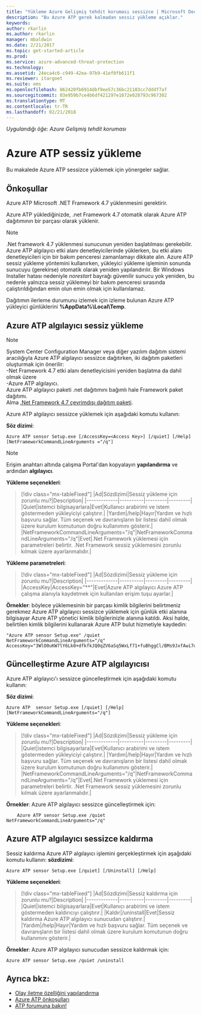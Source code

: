 ```yaml
---
title: "Yükleme Azure Gelişmiş tehdit koruması sessizce | Microsoft Docs"
description: "Bu Azure ATP gerek kalmadan sessiz yükleme açıklar."
keywords: 
author: rkarlin
ms.author: rkarlin
manager: mbaldwin
ms.date: 2/21/2017
ms.topic: get-started-article
ms.prod: 
ms.service: azure-advanced-threat-protection
ms.technology: 
ms.assetid: 24eca4c6-c949-42ea-97b9-41ef0fb611f1
ms.reviewer: itargoet
ms.suite: ems
ms.openlocfilehash: 862420fb6914dbf9ee57c36bc21103cc7dddf7af
ms.sourcegitcommit: 03e959b7ce4b6df421297e1872e028793c967302
ms.translationtype: MT
ms.contentlocale: tr-TR
ms.lasthandoff: 02/21/2018
---
```

*Uygulandığı öğe: Azure Gelişmiş tehdit koruması*


# <a name="azure-atp-silent-installation"></a>Azure ATP sessiz yükleme
Bu makalede Azure ATP sessizce yüklemek için yönergeler sağlar.

## <a name="prerequisites"></a>Önkoşullar

Azure ATP Microsoft .NET Framework 4.7 yüklenmesini gerektirir. 

Azure ATP yüklediğinizde, .net Framework 4.7 otomatik olarak Azure ATP dağıtımının bir parçası olarak yüklenir.

> [!Note] 
> .Net framework 4.7 yüklenmesi sunucunun yeniden başlatılması gerekebilir. Azure ATP algılayıcı etki alanı denetleyicilerinde yüklerken, bu etki alanı denetleyicileri için bir bakım penceresi zamanlamayı dikkate alın.
Azure ATP sessiz yükleme yöntemini kullanırken, yükleyici yükleme işleminin sonunda sunucuyu (gerekirse) otomatik olarak yeniden yapılandırılır. Bir Windows Installer hatası nedeniyle *norestart* bayrağı güvenilir sunucu yok yeniden, bu nedenle yalnızca sessiz yüklemeyi bir bakım penceresi sırasında çalıştırıldığından emin olun emin olmak için kullanılamaz.

Dağıtımın ilerleme durumunu izlemek için izleme bulunan Azure ATP yükleyici günlüklerini **%AppData%\Local\Temp**.



## <a name="azure-atp-sensor-silent-installation"></a>Azure ATP algılayıcı sessiz yükleme

> [!NOTE]
> System Center Configuration Manager veya diğer yazılım dağıtım sistemi aracılığıyla Azure ATP algılayıcı sessizce dağıtırken, iki dağıtım paketleri oluşturmak için önerilir:</br>-Net Framework 4.7 etki alanı denetleyicisini yeniden başlatma da dahil olmak üzere</br>-Azure ATP algılayıcı. </br>Azure ATP algılayıcı paketi .net dağıtımını bağımlı hale Framework paket dağıtımı. </br>Alma [.Net Framework 4.7 çevrimdışı dağıtım paketi](https://www.microsoft.com/download/details.aspx?id=49982). 


Azure ATP algılayıcı sessizce yüklemek için aşağıdaki komutu kullanın:

**Söz dizimi**:

    Azure ATP sensor Setup.exe [/AccessKey=<Access Key>] [/quiet] [/Help] [NetFrameworkCommandLineArguments ="/q"] 
   

> [!NOTE]
> Erişim anahtarı altında çalışma Portal'dan kopyalayın **yapılandırma** ve ardından **algılayıcı**.


**Yükleme seçenekleri**:

> [!div class="mx-tableFixed"]
|Ad|Sözdizimi|Sessiz yükleme için zorunlu mu?|Description|
|-------------|----------|---------|---------|
|Quiet|istemci bilgisayarlara|Evet|Kullanıcı arabirimi ve istem göstermeden yükleyiciyi çalıştırır.|
|Yardım|/help|Hayır|Yardım ve hızlı başvuru sağlar. Tüm seçenek ve davranışların bir listesi dahil olmak üzere kurulum komutunun doğru kullanımını gösterir.|
|NetFrameworkCommandLineArguments="/q"|NetFrameworkCommandLineArguments="/q"|Evet|.Net Framework yüklemesi için parametreleri belirtir. .Net Framework sessiz yüklemesini zorunlu kılmak üzere ayarlanmalıdır.|

**Yükleme parametreleri**:

> [!div class="mx-tableFixed"]
|Ad|Sözdizimi|Sessiz yükleme için zorunlu mu?|Description|
|-------------|----------|---------|---------|
|AccessKey|AccessKey="**"|Evet|Azure ATP algılayıcı Azure ATP çalışma alanıyla kaydetmek için kullanılan erişim tuşu ayarlar.|

**Örnekler**: böylece yüklemesinin bir parçası kimlik bilgilerini belirtmeniz gerekmez Azure ATP algılayıcı sessizce yüklemek için günlük etki alanına bilgisayar Azure ATP yönetici kimlik bilgilerinizle alanına katıldı. Aksi halde, belirtilen kimlik bilgilerini kullanarak Azure ATP bulut hizmetiyle kaydedin:

    "Azure ATP sensor Setup.exe" /quiet NetFrameworkCommandLineArguments="/q" 
    AccessKey="3WlO0uKW7lY6Lk0+dfkfkJQ0qZV6aSq5WxLf71+fuBhggCl/BMs9JxfAwi7oy9vYGviazUS1EPpzte7z8s4grw==" 
    

## <a name="update-the-azure-atp-sensor"></a>Güncelleştirme Azure ATP algılayıcısı

Azure ATP algılayıcı'ı sessizce güncelleştirmek için aşağıdaki komutu kullanın:

**Söz dizimi**:

    Azure ATP  sensor Setup.exe [/quiet] [/Help] [NetFrameworkCommandLineArguments="/q"]


**Yükleme seçenekleri**:

> [!div class="mx-tableFixed"]
|Ad|Sözdizimi|Sessiz yükleme için zorunlu mu?|Description|
|-------------|----------|---------|---------|
|Quiet|istemci bilgisayarlara|Evet|Kullanıcı arabirimi ve istem göstermeden yükleyiciyi çalıştırır.|
|Yardım|/help|Hayır|Yardım ve hızlı başvuru sağlar. Tüm seçenek ve davranışların bir listesi dahil olmak üzere kurulum komutunun doğru kullanımını gösterir.|
|NetFrameworkCommandLineArguments="/q"|NetFrameworkCommandLineArguments="/q"|Evet|.Net Framework yüklemesi için parametreleri belirtir. .Net Framework sessiz yüklemesini zorunlu kılmak üzere ayarlanmalıdır.|


**Örnekler**: Azure ATP algılayıcı sessizce güncelleştirmek için:

        Azure ATP sensor Setup.exe /quiet NetFrameworkCommandLineArguments="/q"

## <a name="uninstall-the-azure-atp-sensor-silently"></a>Azure ATP algılayıcı sessizce kaldırma

Sessiz kaldırma Azure ATP algılayıcı işlemini gerçekleştirmek için aşağıdaki komutu kullanın: **sözdizimi**:

    Azure ATP sensor Setup.exe [/quiet] [/Uninstall] [/Help]
    
**Yükleme seçenekleri**:

> [!div class="mx-tableFixed"]
|Ad|Sözdizimi|Sessiz kaldırma için zorunlu mu?|Description|
|-------------|----------|---------|---------|
|Quiet|istemci bilgisayarlara|Evet|Kullanıcı arabirimi ve istem göstermeden kaldırıcıyı çalıştırır.|
|Kaldır|/uninstall|Evet|Sessiz kaldırma Azure ATP algılayıcı sunucudan çalıştırır.|
|Yardım|/help|Hayır|Yardım ve hızlı başvuru sağlar. Tüm seçenek ve davranışların bir listesi dahil olmak üzere kurulum komutunun doğru kullanımını gösterir.|

**Örnekler**: Azure ATP algılayıcı sunucudan sessizce kaldırmak için:


    Azure ATP sensor Setup.exe /quiet /uninstall
    



## <a name="see-also"></a>Ayrıca bkz:

- [Olay iletme özelliğini yapılandırma](configure-event-forwarding.md)
- [Azure ATP önkoşulları](atp-prerequisites.md)
- [ATP forumuna bakın!](https://aka.ms/azureatpcommunity)